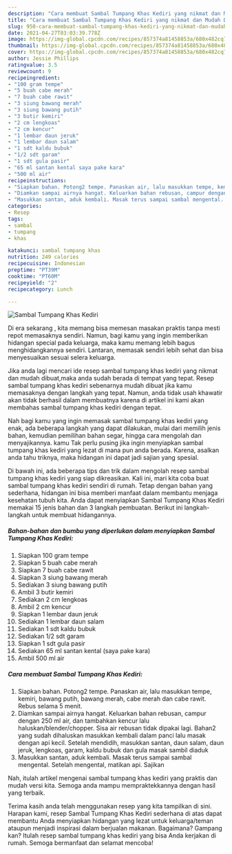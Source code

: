 ```yaml
---
description: "Cara membuat Sambal Tumpang Khas Kediri yang nikmat dan Mudah Dibuat"
title: "Cara membuat Sambal Tumpang Khas Kediri yang nikmat dan Mudah Dibuat"
slug: 950-cara-membuat-sambal-tumpang-khas-kediri-yang-nikmat-dan-mudah-dibuat
date: 2021-04-27T03:03:39.778Z
image: https://img-global.cpcdn.com/recipes/857374a81458853a/680x482cq70/sambal-tumpang-khas-kediri-foto-resep-utama.jpg
thumbnail: https://img-global.cpcdn.com/recipes/857374a81458853a/680x482cq70/sambal-tumpang-khas-kediri-foto-resep-utama.jpg
cover: https://img-global.cpcdn.com/recipes/857374a81458853a/680x482cq70/sambal-tumpang-khas-kediri-foto-resep-utama.jpg
author: Jessie Phillips
ratingvalue: 3.5
reviewcount: 9
recipeingredient:
- "100 gram tempe"
- "5 buah cabe merah"
- "7 buah cabe rawit"
- "3 siung bawang merah"
- "3 siung bawang putih"
- "3 butir kemiri"
- "2 cm lengkoas"
- "2 cm kencur"
- "1 lembar daun jeruk"
- "1 lembar daun salam"
- "1 sdt kaldu bubuk"
- "1/2 sdt garam"
- "1 sdt gula pasir"
- "65 ml santan kental saya pake kara"
- "500 ml air"
recipeinstructions:
- "Siapkan bahan. Potong2 tempe. Panaskan air, lalu masukkan tempe, kemiri, bawang putih, bawang merah, cabe merah dan cabe rawit. Rebus selama 5 menit."
- "Diamkan sampai airnya hangat. Keluarkan bahan rebusan, campur dengan 250 ml air, dan tambahkan kencur lalu haluskan/blender/chopper. Sisa air rebusan tidak dipakai lagi. Bahan2 yang sudah dihaluskan masukkan kembali dalam panci lalu masak dengan api kecil. Setelah mendidih, masukkan santan, daun salam, daun jeruk, lengkoas, garam, kaldu bubuk dan gula masak sambil diaduk"
- "Masukkan santan, aduk kembali. Masak terus sampai sambal mengental. Setelah mengental, matikan api. Sajikan"
categories:
- Resep
tags:
- sambal
- tumpang
- khas

katakunci: sambal tumpang khas 
nutrition: 249 calories
recipecuisine: Indonesian
preptime: "PT39M"
cooktime: "PT60M"
recipeyield: "2"
recipecategory: Lunch

---
```



![Sambal Tumpang Khas Kediri](https://img-global.cpcdn.com/recipes/857374a81458853a/680x482cq70/sambal-tumpang-khas-kediri-foto-resep-utama.jpg)

Di era  sekarang , kita memang bisa memesan masakan praktis tanpa mesti repot memasaknya sendiri. Namun, bagi kamu yang ingin memberikan hidangan special pada keluarga, maka kamu memang lebih bagus menghidangkannya sendiri. Lantaran, memasak sendiri lebih sehat dan bisa menyesuaikan sesuai selera keluarga.

Jika anda lagi mencari ide resep sambal tumpang khas kediri yang nikmat dan mudah dibuat,maka anda sudah berada di tempat yang tepat. Resep sambal tumpang khas kediri  sebenarnya mudah dibuat jika kamu memasaknya dengan langkah yang tepat. Namun, anda tidak usah khawatir akan tidak berhasil dalam membuatnya 
karena di artikel ini kami akan membahas sambal tumpang khas kediri dengan tepat.  



Nah bagi kamu yang ingin memasak sambal tumpang khas kediri yang enak, ada beberapa langkah yang dapat dilakukan, mulai dari memilih jenis bahan, kemudian pemilihan bahan segar, hingga cara mengolah dan menyajikannya. kamu Tak perlu pusing jika ingin menyiapkan sambal tumpang khas kediri yang lezat di mana pun anda berada. Karena, asalkan anda  tahu triknya, maka hidangan ini dapat jadi sajian yang spesial.

Di bawah ini, ada beberapa tips dan trik dalam mengolah resep sambal tumpang khas kediri yang siap dikreasikan. Kali ini, mari kita coba buat sambal tumpang khas kediri sendiri di rumah. Tetap dengan bahan yang sederhana, hidangan ini bisa memberi manfaat dalam membantu menjaga kesehatan tubuh kita. Anda dapat menyiapkan Sambal Tumpang Khas Kediri memakai 15 jenis bahan dan 3 langkah pembuatan. Berikut ini langkah-langkah untuk membuat hidangannya.

<!--inarticleads1-->

##### Bahan-bahan dan bumbu yang diperlukan dalam menyiapkan Sambal Tumpang Khas Kediri:

1. Siapkan 100 gram tempe
1. Siapkan 5 buah cabe merah
1. Siapkan 7 buah cabe rawit
1. Siapkan 3 siung bawang merah
1. Sediakan 3 siung bawang putih
1. Ambil 3 butir kemiri
1. Sediakan 2 cm lengkoas
1. Ambil 2 cm kencur
1. Siapkan 1 lembar daun jeruk
1. Sediakan 1 lembar daun salam
1. Sediakan 1 sdt kaldu bubuk
1. Sediakan 1/2 sdt garam
1. Siapkan 1 sdt gula pasir
1. Sediakan 65 ml santan kental (saya pake kara)
1. Ambil 500 ml air




<!--inarticleads2-->

##### Cara membuat Sambal Tumpang Khas Kediri:

1. Siapkan bahan. Potong2 tempe. Panaskan air, lalu masukkan tempe, kemiri, bawang putih, bawang merah, cabe merah dan cabe rawit. Rebus selama 5 menit.
1. Diamkan sampai airnya hangat. Keluarkan bahan rebusan, campur dengan 250 ml air, dan tambahkan kencur lalu haluskan/blender/chopper. Sisa air rebusan tidak dipakai lagi. Bahan2 yang sudah dihaluskan masukkan kembali dalam panci lalu masak dengan api kecil. Setelah mendidih, masukkan santan, daun salam, daun jeruk, lengkoas, garam, kaldu bubuk dan gula masak sambil diaduk
1. Masukkan santan, aduk kembali. Masak terus sampai sambal mengental. Setelah mengental, matikan api. Sajikan




Nah, itulah artikel mengenai  sambal tumpang khas kediri  yang praktis dan mudah versi kita. Semoga anda mampu mempraktekkannya dengan hasil yang terbaik. 

Terima kasih anda telah menggunakan resep yang kita tampilkan di sini. Harapan kami, resep  Sambal Tumpang Khas Kediri sederhana di atas dapat membantu Anda menyiapkan hidangan yang lezat untuk keluarga/teman ataupun menjadi inspirasi dalam berjualan makanan. Bagaimana? Gampang kan? Itulah resep sambal tumpang khas kediri yang bisa Anda kerjakan di rumah. Semoga bermanfaat dan selamat mencoba!

